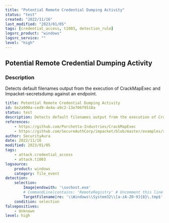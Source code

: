 ```yaml
---
title: "Potential Remote Credential Dumping Activity"
status: "test"
created: "2022/11/16"
last_modified: "2023/01/05"
tags: [credential_access, t1003, detection_rule]
logsrc_product: "windows"
logsrc_service: ""
level: "high"
---
```


## Potential Remote Credential Dumping Activity

### Description

Detects default filenames output from the execution of CrackMapExec and Impacket-secretsdump against an endpoint.

```yml
title: Potential Remote Credential Dumping Activity
id: 6e2a900a-ced9-4e4a-a9c2-13e706f9518a
status: test
description: Detects default filenames output from the execution of CrackMapExec and Impacket-secretsdump against an endpoint.
references:
    - https://github.com/Porchetta-Industries/CrackMapExec
    - https://github.com/SecureAuthCorp/impacket/blob/master/examples/secretsdump.py
author: SecurityAura
date: 2022/11/16
modified: 2023/01/05
tags:
    - attack.credential_access
    - attack.t1003
logsource:
    product: windows
    category: file_event
detection:
    selection:
        Image|endswith: '\svchost.exe'
        # CommandLine|contains: 'RemoteRegistry' # Uncomment this line if you collect CommandLine data for files events from more accuracy
        TargetFilename|re: '\\Windows\\System32\\[a-zA-Z0-9]{8}\.tmp$'
    condition: selection
falsepositives:
    - Unknown
level: high

```
